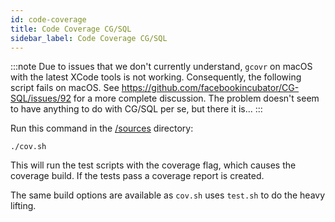 ```yaml
---
id: code-coverage
title: Code Coverage CG/SQL
sidebar_label: Code Coverage CG/SQL
---
```

:::note
Due to issues that we don't currently understand, `gcovr` on macOS with the latest XCode tools is not working.
Consequently, the following script fails on macOS.  See https://github.com/facebookincubator/CG-SQL/issues/92 for
a more complete discussion.  The problem doesn't seem to have anything to do with CG/SQL per se, but there it is...
:::

Run this command in the [/sources](https://github.com/facebookincubator/CG-SQL/tree/main/sources) directory:
```
./cov.sh
```

This will run the test scripts with the coverage flag, which causes the coverage build.
If the tests pass a coverage report is created.

The same build options are available as `cov.sh` uses `test.sh` to do the heavy lifting.
